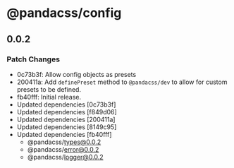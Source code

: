 # @pandacss/config

## 0.0.2

### Patch Changes

- 0c73b3f: Allow config objects as presets
- 200411a: Add `definePreset` method to `@pandacss/dev` to allow for custom presets to be defined.
- fb40fff: Initial release.
- Updated dependencies [0c73b3f]
- Updated dependencies [f849d06]
- Updated dependencies [200411a]
- Updated dependencies [8149c95]
- Updated dependencies [fb40fff]
  - @pandacss/types@0.0.2
  - @pandacss/error@0.0.2
  - @pandacss/logger@0.0.2
